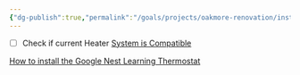 ```yaml
---
{"dg-publish":true,"permalink":"/goals/projects/oakmore-renovation/install-google-nest-thermostat/","tags":["oakmore-renovation-task"],"created":"Jan 22, 2024, 9:58 PM"}
---
```



- [ ] Check if current Heater [System is Compatible](https://store.google.com/intl/en_us/widget/compatibility/thermostat/) 

[How to install the Google Nest Learning Thermostat](https://www.youtube.com/watch?v=dHKD-9uI24I)
